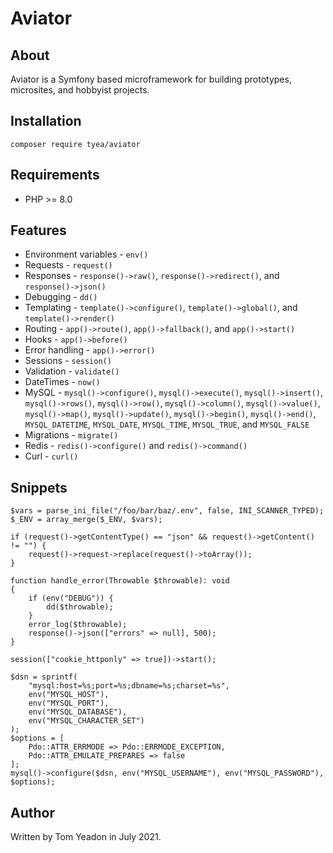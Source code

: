 # Aviator

## About

Aviator is a Symfony based microframework for building prototypes, microsites, and hobbyist projects.

## Installation

```
composer require tyea/aviator
```

## Requirements

* PHP >= 8.0

## Features

* Environment variables - `env()`
* Requests - `request()`
* Responses - `response()->raw()`, `response()->redirect()`, and `response()->json()`
* Debugging - `dd()`
* Templating - `template()->configure()`, `template()->global()`, and `template()->render()`
* Routing - `app()->route()`, `app()->fallback()`, and `app()->start()`
* Hooks - `app()->before()`
* Error handling - `app()->error()`
* Sessions - `session()`
* Validation - `validate()`
* DateTimes - `now()`
* MySQL - `mysql()->configure()`, `mysql()->execute()`, `mysql()->insert()`, `mysql()->rows()`, `mysql()->row()`, `mysql()->column()`, `mysql()->value()`, `mysql()->map()`, `mysql()->update()`, `mysql()->begin()`, `mysql()->end()`, `MYSQL_DATETIME`, `MYSQL_DATE`, `MYSQL_TIME`, `MYSQL_TRUE`, and `MYSQL_FALSE`
* Migrations - `migrate()`
* Redis - `redis()->configure()` and `redis()->command()`
* Curl - `curl()`

## Snippets

```
$vars = parse_ini_file("/foo/bar/baz/.env", false, INI_SCANNER_TYPED);
$_ENV = array_merge($_ENV, $vars);
```

```
if (request()->getContentType() == "json" && request()->getContent() != "") {
	request()->request->replace(request()->toArray());
}
```

```
function handle_error(Throwable $throwable): void
{
	if (env("DEBUG")) {
		dd($throwable);
	}
	error_log($throwable);
	response()->json(["errors" => null], 500);
}
```

```
session(["cookie_httponly" => true])->start();
```

```
$dsn = sprintf(
	"mysql:host=%s;port=%s;dbname=%s;charset=%s",
	env("MYSQL_HOST"),
	env("MYSQL_PORT"),
	env("MYSQL_DATABASE"),
	env("MYSQL_CHARACTER_SET")
);
$options = [
	Pdo::ATTR_ERRMODE => Pdo::ERRMODE_EXCEPTION,
	Pdo::ATTR_EMULATE_PREPARES => false
];
mysql()->configure($dsn, env("MYSQL_USERNAME"), env("MYSQL_PASSWORD"), $options);
```

## Author

Written by Tom Yeadon in July 2021.